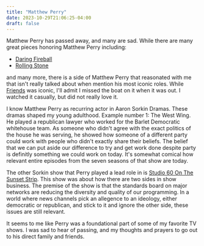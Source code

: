```yaml
---
title: "Matthew Perry"
date: 2023-10-29T21:06:25-04:00
draft: false
---
```


Matthew Perry has passed away, and many are sad. While there are many great pieces honoring Matthew Perry including:

- [Daring Fireball](https://daringfireball.net/linked/2023/10/29/perry-soul-of-friends)
- [Rolling Stone](https://www.rollingstone.com/tv-movies/tv-movie-features/matthew-perry-death-friends-chandler-bing-sarcasm-sitcom-1234865183/)

and many more, there is a side of Matthew Perry that reasonated with me that isn't really talked about when mention his most iconic roles. While [Friends](https://en.wikipedia.org/wiki/Friends) was iconic, I'll admit I missed the boat on it when it was out. I watched it casually, but did not really love it.

I know Matthew Perry as recurring actor in Aaron Sorkin Dramas. These dramas shaped my young adulthood. Example number 1: The West Wing. He played a republican lawyer who worked for the Barlet Democratic whitehouse team. As someone who didn't agree with the exact politics of the house he was serving, he showed how someone of a different party could work with people who didn't exactly share their beliefs. The belief that we can put aside our difference to try and get work done despite party is definitly something we could work on today. It's somewhat comical how relevant entire episodes from the seven seasons of that show are today.

The other Sorkin show that Perry played a lead role in is [Studio 60 On The Sunset Strip](https://en.wikipedia.org/wiki/Studio_60_on_the_Sunset_Strip). This show was about how there are two sides in show business. The premise of the show is that the standards board on major networks are reducing the diversity and quality of our programming. In a world where news channels pick an allegence to an ideology, either democratic or republican, and stick to it and ignore the other side, these issues are still relevant.

It seems to me like Perry was a foundational part of some of my favorite TV shows. I was sad to hear of passing, and my thoughts and prayers to go out to his direct family and friends.
